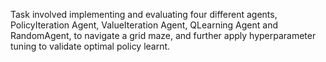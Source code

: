 Task involved implementing and evaluating four different agents, PolicyIteration Agent, ValueIteration Agent, QLearning Agent and RandomAgent, to navigate a grid maze, and further apply hyperparameter tuning to validate optimal policy learnt. 

